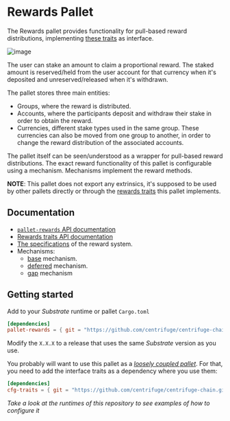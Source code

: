 # Rewards Pallet

The Rewards pallet provides functionality for pull-based reward distributions,
implementing [these traits](https://reference.centrifuge.io/cfg_traits/rewards/index.html) as interface.

![image](https://user-images.githubusercontent.com/15687891/205727900-d578e336-5355-4b6a-8644-bbba004b2387.png)

The user can stake an amount to claim a proportional reward.
The staked amount is reserved/held from the user account for that currency when it's deposited
and unreserved/released when it's withdrawn.

The pallet stores three main entities:
- Groups, where the reward is distributed.
- Accounts, where the participants deposit and withdraw their stake in order to obtain the reward.
- Currencies, different stake types used in the same group.
These currencies can also be moved from one group to another,
in order to change the reward distribution of the associated accounts.

The pallet itself can be seen/understood as a wrapper for pull-based reward distributions.
The exact reward functionality of this pallet is configurable using a mechanism.
Mechanisms implement the reward methods.

**NOTE**: This pallet does not export any extrinsics, it's supposed to be used by other pallets directly or through the
[rewards traits](https://reference.centrifuge.io/cfg_traits/rewards/index.html) this pallet implements.

## Documentation

- [`pallet-rewards` API documentation](https://reference.centrifuge.io/pallet_rewards/)
- [Rewards traits API documentation](https://reference.centrifuge.io/cfg_traits/rewards/index.html)
- [The specifications](https://centrifuge.hackmd.io/@Luis/BJz0Ur2Mo) of the reward system.
- Mechanisms:
    - [base](https://solmaz.io/2019/02/24/scalable-reward-changing/) mechanism.
    - [deferred](https://centrifuge.hackmd.io/@Luis/SkB07jq8o) mechanism.
    - [gap](https://centrifuge.hackmd.io/@Luis/rkJXBz08s) mechanism

## Getting started

Add to your *Substrate* runtime or pallet `Cargo.toml`

```toml
[dependencies]
pallet-rewards = { git = "https://github.com/centrifuge/centrifuge-chain.git", branch = "release-vX.X.X", default-features = false }
```

Modify the `X.X.X` to a release that uses the same *Substrate* version as you use.

You probably will want to use this pallet as a [*loosely coupled pallet*](https://docs.substrate.io/build/pallet-coupling/).
For that, you need to add the interface traits as a dependency where you use them:

```toml
[dependencies]
cfg-traits = { git = "https://github.com/centrifuge/centrifuge-chain.git", branch = "release-vX.X.X", default-features = false }
```

*Take a look at the runtimes of this repository to see examples of how to configure it*
